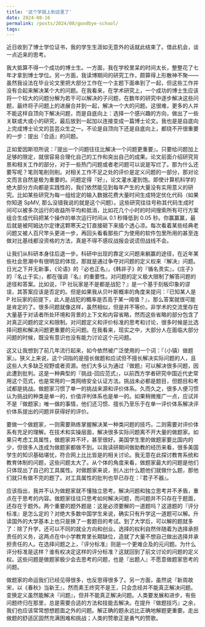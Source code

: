 ```yaml
---
title: '这个学就上到这里了'
date: 2024-08-16
permalink: /posts/2024/08/goodbye-school/
tags: 
---
```


近日收到了博士学位证书，我的学生生涯如无意外的话就此结束了。借此机会，谈一点近来的思考。

我大抵算不得一个成功的博士生。一方面，我在学校里呆的时间太长，整整花了七年才拿到博士学位。另一方面，我读博期间的研究工作，颇算得上形散神不聚——虽然我设法在毕业论文里把大部分工作在一个主题下面串到了一起，但这些工作并没有合起来解决某个大的问题。在我看来，在学术研究上，一个成功的博士生应该将一个较大的问题分解为若干可以解决的子问题，在数年的研究中逐步解决这些问题，最终将子问题上的进展合并到一起，解决一个大的问题。这很难，更多的人并不能这样自顶向下解决问题，而是自底向上：选择一个感兴趣的方向，做出了一些关联或大或小的研究，最后放到一起加以连接变成一篇博士论文。我也是是自底向上完成博士论文的芸芸众生之一。不论是自顶向下还是自底向上，都绕不开很重要的一步：提出『合适』的问题。

正如爱因斯坦所说：『提出一个问题往往比解决一个问题更重要』。只要给问题加上足够的限定，就很容易合理化自己的工作和突出自己的成果。论文前面介绍研究背景和相关工作的部分，对于一些热门问题或者老问题可以说是写烂了。那为什么还要写呢？笔则笔削则削。对相关工作不足之处的评价是定义问题的一部分，那对论文而言自然是极为重要的。问题定得『好』，论文灌水灌到饱。即使计算机科学的绝大部分方向都是实践性的，我们依然能见到每年产生的大量没有实用意义的研究。比如某些研究为每一组给定的输入数据花费大量时间生成特定优化代码（如果你知道 SpMV, 那么没错我说的就是这个问题）。这些研究往往号称其代码生成时间可以被多次运行的收益所平均和抵消，比如花几个小时的时间搜索所有可行方案组合生成代码把某个操作的单次运行时间从 0.1 秒降低到 0.05 秒。你赢赢赢，最后就是被阿姆达尔定律这颗寒天之钉直接砸下来插个透心凉。每次看着某些经典老问题又被人百尺竿头更进一步，再回头看看那些广为使用的软件包里所用的甚至连做对比基线都没资格的方法，真是不得不感叹战报会说谎但战线不会。

让我们从科研本身往后退一步。科研中出现的靠定义问题来躺赢的途径，在近年某些社会思潮中有很明显的体现，那就是通过争夺对问题的定义权来『解决』问题。日光之下并无新事，《论语》的『必也正名』，《韩非子》的『循名责实』，《庄子》的『名止于实』，都在强调『名』的重要性。对问题的定义极大限制了解答问题的途径和答案。比如说，『P 社玩家是不是都是战犯？』是一个基于刻板印象的谬误，其答案应该是否定的。但是如果我从贝叶斯概率的角度来提问：『已知某人是 P 社玩家的前提下，此人是战犯的概率是否高于某一阈值？』，那么答案就很可能是肯定的了。很多问题就像这样，虽然相似，但是并不等价。非学术的交流里存在大量基于对话者所处环境和背景的上下文和内容省略，然而这些省略的部分包含了对真正问题的定义和限制。对问题定义和评价标准的思考和讨论，很多时候是比选择问题和解决问题更重要的元问题。在我看来，现实之中，大部分人在面临大部分问题的时候，既没有意识也没有能力讨论这个元问题。

这又让我想到了前几年流行起来，如今依然被广泛使用的一个词：『（小镇）做题家』。狭义上来说，这个词指的是擅长做题和应试但不擅长解决实际问题的人，且这些人大多缺乏视野或者资源。他们大多认为通过『做题』可以解决很多问题，因此遭到批判。这是一种典型的『挑战-回应范式』，以前西方学者研究中国近代史常用这个范式，也是常用的一类网络安全认证方法。挑战未必都是题目，但题目和考试都是挑战。做题家习惯了单一的挑战来源和评价体系。久而久之，很多人便习惯认为挑战的种类是单一的，价值评判体系也是单一的。如果稍微推广一点，应试并不是『做题家』唯一做的事情，他们还习惯、擅长乃至乐于在单一评价体系解决评价体系提出的问题并获得好的评价。

要做一个做题家，一则需要熟练掌握解决某一种类问题的技巧，二则需要对评价体系有充足的理解。在技术和实操层面，解决很多实际问题离不开大量的做题家。如果只考虑工具属性，做题家并不坏，甚至很好。美国学生里的做题家要比国内的少，但很多人连成为做题家都做不到。以我读研期间做助教的经历来看，很多美国学生的知识基础堪忧，符合网上比比皆是的相关讨论。我无意在此探讨教育系统和教育体制的问题，这些问题太大了。从个体的角度来看，做题家最大的问题是他们只体现出了自己的工具属性。对做题家来说，别人出什么题他们就做什么题，那他们就只有做不完的题了。对工具属性的批判也早已存在：『君子不器』。

应该指出，我并不认为做题家就不懂独立思考。解决问题和独立思考并不矛盾，重点在于思考的内容。做题家往往只思考如何解决问题，而问题并不只存在于题面，还存在于题外。两个重要的题外题是：这是必须要解的一道题吗？这道题的『评分标准』是怎么定的？对绝大多数中国学生来说，确实只有升学这一道题可以解。升读国外的大学基本上也只是换了一套题目的考试。到了大学后，可以解的题就多了：除了升学，还可以不同的就业方向和创业。选择的权利自然伴随着为选择承担责任的义务，这两点在中小学教育里长期缺位，造就了大量不想自己做出选择并承担责任的人。在选择问题之上，『评分标准』则是一个更难企及的元问题。为什么评分标准是这样？谁有权决定这样的评分标准？这就回到了前文讨论的问题的定义权。这些问题是做题家极少会去思考的问题，也是『出题人』不愿意做题家思考的问题。

做题家的命运我们已经见得很多，也反思得很多了。另一方面，虽然说『新周故宋，以《春秋》当新王』，然而素王终究不是王，只会念经并不能真正解决问题。变换定义虽然能解决『问题』，但并不能真正解决问题。人类要发展和进步，有些问题终归在那里，总是需要合适的方法和技能去解决。在提升『做题技巧』之余，我们也应该常常想想题面之外的问题。解正确的题永远比正确地解题更重要。走出做题的舒适区固然充满困难和挑战；人类的赞歌正是勇气的赞歌。
